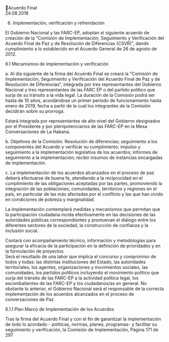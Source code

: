 Acuerdo Final  
24.08.2016  

6. Implementación, verificación y refrendación 
 
El  Gobierno  Nacional  y  las  FARC-EP,  adoptan  el  siguiente  acuerdo  de  creación  de  la  “Comisión  de 
Implementación,  Seguimiento  y  Verificación  del  Acuerdo  Final  de  Paz  y  de  Resolución  de  Diferencias 
(CSVR)”, dando cumplimiento a  lo establecido en el Acuerdo General de 26 de agosto de 2012. 
 
6.1 Mecanismos de implementación y verificación 
 
a.   Al  día  siguiente  de  la  firma  del  Acuerdo  Final  se  creará  la  “Comisión  de  Implementación, 
Seguimiento y Verificación del Acuerdo Final de Paz y de Resolución de Diferencias”, integrada 
por tres representantes del Gobierno Nacional y tres representantes de las FARC EP o del partido 
político que surja de su tránsito a la vida legal. La duración de la Comisión podrá ser hasta de 10 
años, acordándose un primer periodo de funcionamiento hasta enero de 2019, fecha a partir de 
la cual los integrantes de la Comisión decidirán sobre su prorroga.  
 
Estará integrada por representantes de alto nivel del Gobierno designados por el Presidente y por 
plenipotenciarios de las FARC-EP en la Mesa Conversaciones de La Habana. 
 
b.    Objetivos de la Comisión. Resolución de diferencias; seguimiento a los componentes del Acuerdo 
y  verificar  su  cumplimiento;  impulso  y  seguimiento  a  la  implementación  legislativa  de  los 
acuerdos; informes de seguimiento a la implementación; recibir insumos de instancias encargadas 
de implementación. 
 
c.   La implementación de los acuerdos alcanzados en el proceso de paz deberá efectuarse de buena 
fe, atendiendo a la reciprocidad en el cumplimiento de las obligaciones aceptadas por las partes, 
promoviendo la integración de las poblaciones, comunidades, territorios y regiones en el país, en 
particular de las más afectadas por el conflicto y las que han vivido en condiciones de pobreza y 
marginalidad.  
 
La  implementación  contemplará  medidas  y  mecanismos  que  permitan  que  la  participación  ciudadana 
incida  efectivamente  en  las  decisiones  de  las  autoridades  públicas  correspondientes  y  promuevan  el 
diálogo entre los diferentes sectores de la sociedad, la construcción de confianza y la inclusión social.  
 
Contará  con  acompañamiento  técnico,  información  y  metodologías  para  asegurar  la  eficacia  de  la 
participación en la definición de prioridades y en la formulación de proyectos.   
Será  el  resultado  de  una  labor  que  implica  el  concurso  y  compromiso  de  todos  y  todas:  las  distintas 
instituciones del Estado, las autoridades territoriales, los agentes, organizaciones y movimientos sociales, 
las  comunidades,  los  partidos  políticos  incluyendo  el  movimiento  político  que  surja  del  tránsito  de  las 
FARC-EP a la actividad política legal, los excombatientes de las FARC-EP y los ciudadanos/as en general. 
No obstante lo anterior, el Gobierno Nacional será el responsable de la correcta implementación de los 
acuerdos alcanzados en el proceso de conversaciones de Paz. 
 
6.1.1 Plan Marco de Implementación de los Acuerdos 
 
Tras la firma del Acuerdo Final y con el fin de garantizar la implementación de todo lo acordado - políticas, 
normas,  planes,  programas-  y  facilitar  su  seguimiento  y  verificación,  la  Comisión  de  Implementación, 
Página 171 de 297 
 

